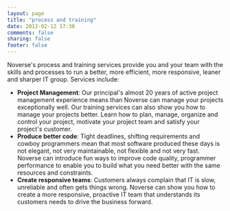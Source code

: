```yaml
---
layout: page
title: "process and training"
date: 2012-02-12 17:30
comments: false
sharing: false
footer: false
---
```


Noverse's process and training services provide you and your team with the skills and processes to run a better, more efficient, more responsive, leaner and sharper IT group. Services include:

* **Project Management**: Our principal's almost 20 years of active project management experience means than Noverse can manage your projects exceptionally well. Our training services can also show you how to manage your projects better. Learn how to plan, manage, organize and control your project, motivate your project team and satisfy your project's customer.
* **Produce better code**: Tight deadlines, shifting requirements and cowboy programmers mean that most software produced these days is not elegant, not very maintainable, not flexible and not very fast. Noverse can introduce fun ways to improve code quality, programmer performance to enable you to build what you need better with the same resources and constraints.
* **Create responsive teams**: Customers always complain that IT is slow, unreliable and often gets things wrong. Noverse can show you how to create a more responsive, proactive IT team that understands its customers needs to drive the business forward.